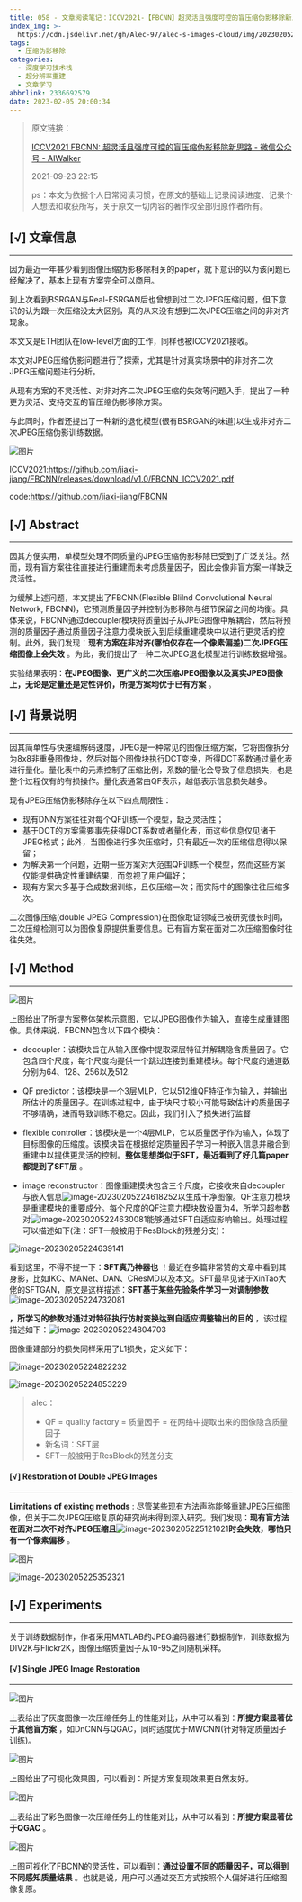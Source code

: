 ```yaml
---
title: 058 - 文章阅读笔记：ICCV2021-【FBCNN】超灵活且强度可控的盲压缩伪影移除新思路 - 微信公众号 - AIWalker
index_img: >-
  https://cdn.jsdelivr.net/gh/Alec-97/alec-s-images-cloud/img/202302052256118.jpg
tags:
  - 压缩伪影移除
categories:
  - 深度学习技术栈
  - 超分辨率重建
  - 文章学习
abbrlink: 2336692579
date: 2023-02-05 20:00:34
---
```


> 原文链接：
>
> [ICCV2021 FBCNN: 超灵活且强度可控的盲压缩伪影移除新思路 - 微信公众号 - AIWalker](https://mp.weixin.qq.com/s?__biz=MzIyMjIxNDk3OA==&mid=2651686061&idx=1&sn=3b2ca0b46d95a1d393449b8db8161581&scene=21#wechat_redirect)
>
> 2021-09-23 22:15
>
> ps：本文为依据个人日常阅读习惯，在原文的基础上记录阅读进度、记录个人想法和收获所写，关于原文一切内容的著作权全部归原作者所有。



## [√] 文章信息

---

因为最近一年甚少看到图像压缩伪影移除相关的paper，就下意识的以为该问题已经解决了，基本上现有方案完全可以商用。

到上次看到BSRGAN与Real-ESRGAN后也曾想到过二次JPEG压缩问题，但下意识的认为跟一次压缩没太大区别，真的从来没有想到二次JPEG压缩之间的非对齐现象。



本文又是ETH团队在low-level方面的工作，同样也被ICCV2021接收。

本文对JPEG压缩伪影问题进行了探索，尤其是针对真实场景中的非对齐二次JPEG压缩问题进行分析。

从现有方案的不灵活性、对非对齐二次JPEG压缩的失效等问题入手，提出了一种更为灵活、支持交互的盲压缩伪影移除方案。

与此同时，作者还提出了一种新的退化模型(很有BSRGAN的味道)以生成非对齐二次JPEG压缩伪影训练数据。

![图片](https://cdn.jsdelivr.net/gh/Alec-97/alec-s-images-cloud/img/202302052257872.jpg)

ICCV2021:https://github.com/jiaxi-jiang/FBCNN/releases/download/v1.0/FBCNN_ICCV2021.pdf

code:https://github.com/jiaxi-jiang/FBCNN

## [√] Abstract

---

因其方便实用，单模型处理不同质量的JPEG压缩伪影移除已受到了广泛关注。然而，现有盲方案往往直接进行重建而未考虑质量因子，因此会像非盲方案一样缺乏灵活性。

为缓解上述问题，本文提出了FBCNN(Flexible Blilnd Convolutional Neural Network, FBCNN)，它预测质量因子并控制伪影移除与细节保留之间的均衡。具体来说，FBCNN通过decoupler模块将质量因子从JPEG图像中解耦合，然后将预测的质量因子通过质量因子注意力模块嵌入到后续重建模块中以进行更灵活的控制。此外，我们发现：**现有方案在非对齐(哪怕仅存在一个像素偏差)二次JPEG压缩图像上会失效** 。为此，我们提出了一种二次JPEG退化模型进行训练数据增强。

实验结果表明：**在JPEG图像、更广义的二次压缩JPEG图像以及真实JPEG图像上，无论是定量还是定性评价，所提方案均优于已有方案** 。



## [√] 背景说明

---

因其简单性与快速编解码速度，JPEG是一种常见的图像压缩方案，它将图像拆分为8x8非重叠图像块，然后对每个图像块执行DCT变换，所得DCT系数通过量化表进行量化。量化表中的元素控制了压缩比例，系数的量化会导致了信息损失，也是整个过程仅有的有损操作。量化表通常由QF表示，越低表示信息损失越多。

现有JPEG压缩伪影移除存在以下四点局限性：

- 现有DNN方案往往对每个QF训练一个模型，缺乏灵活性；
- 基于DCT的方案需要事先获得DCT系数或者量化表，而这些信息仅见诸于JPEG格式；此外，当图像进行多次压缩时，只有最近一次的压缩信息得以保留；
- 为解决第一个问题，近期一些方案对大范围QF训练一个模型，然而这些方案仅能提供确定性重建结果，而忽视了用户偏好；
- 现有方案大多基于合成数据训练，且仅压缩一次；而实际中的图像往往压缩多次。

二次图像压缩(double JPEG Compression)在图像取证领域已被研究很长时间，二次压缩检测可以为图像复原提供重要信息。已有盲方案在面对二次压缩图像时往往失效。





## [√] Method

---

![图片](https://cdn.jsdelivr.net/gh/Alec-97/alec-s-images-cloud/img/202302052257873.jpg)

上图给出了所提方案整体架构示意图，它以JPEG图像作为输入，直接生成重建图像。具体来说，FBCNN包含以下四个模块：

- decoupler：该模块旨在从输入图像中提取深层特征并解耦隐含质量因子。它包含四个尺度，每个尺度均提供一个跳过连接到重建模块。每个尺度的通道数分别为64、128、256以及512.

- QF predictor：该模块是一个3层MLP，它以512维QF特征作为输入，并输出所估计的质量因子。在训练过程中，由于块尺寸较小可能导致估计的质量因子不够精确，进而导致训练不稳定。因此，我们引入了损失进行监督

- flexible controller：该模块是一个4层MLP，它以质量因子作为输入，体现了目标图像的压缩度。该模块旨在根据给定质量因子学习一种嵌入信息并融合到重建中以提供更灵活的控制。**整体思想类似于SFT，最近看到了好几篇paper都提到了SFT层** 。

- image reconstructor：图像重建模块包含三个尺度，它接收来自decoupler与嵌入信息![image-20230205224618252](https://cdn.jsdelivr.net/gh/Alec-97/alec-s-images-cloud/img/202302052257874.png)以生成干净图像。QF注意力模块是重建模块的重要成分。每个尺度的QF注意力模块数设置为4，所学习超参数对![image-20230205224630081](https://cdn.jsdelivr.net/gh/Alec-97/alec-s-images-cloud/img/202302052257875.png)能够通过SFT自适应影响输出。处理过程可以描述如下(注：SFT一般被用于ResBlock的残差分支)：

![image-20230205224639141](https://cdn.jsdelivr.net/gh/Alec-97/alec-s-images-cloud/img/202302052257876.png)

看到这里，不得不提一下：**SFT真乃神器也** ！最近在多篇非常赞的文章中看到其身影，比如IKC、MANet、DAN、CResMD以及本文。SFT最早见诸于XinTao大佬的SFTGAN，原文是这样描述：**SFT基于某些先验条件学习一对调制参数**![image-20230205224732081](https://cdn.jsdelivr.net/gh/Alec-97/alec-s-images-cloud/img/202302052257877.png)

**，所学习的参数对通过对特征执行仿射变换达到自适应调整输出的目的** ，该过程描述如下：![image-20230205224804703](https://cdn.jsdelivr.net/gh/Alec-97/alec-s-images-cloud/img/202302052257878.png)

图像重建部分的损失同样采用了L1损失，定义如下：

![image-20230205224822232](https://cdn.jsdelivr.net/gh/Alec-97/alec-s-images-cloud/img/202302052257879.png)

![image-20230205224853229](https://cdn.jsdelivr.net/gh/Alec-97/alec-s-images-cloud/img/202302052257880.png)

> alec：
>
> - QF = quality factory = 质量因子 = 在网络中提取出来的图像隐含质量因子
> - 新名词：SFT层
> - SFT一般被用于ResBlock的残差分支



#### [√] Restoration of Double JPEG Images

---

**Limitations of existing methods** : 尽管某些现有方法声称能够重建JPEG压缩图像，但关于二次JPEG压缩复原的研究尚未得到深入研究。我们发现：**现有盲方法在面对二次不对齐JPEG压缩且**![image-20230205225121021](https://cdn.jsdelivr.net/gh/Alec-97/alec-s-images-cloud/img/202302052257881.png)**时会失效，哪怕只有一个像素偏移** 。

![图片](https://cdn.jsdelivr.net/gh/Alec-97/alec-s-images-cloud/img/202302052257882.jpg)

![image-20230205225352321](https://cdn.jsdelivr.net/gh/Alec-97/alec-s-images-cloud/img/202302052257883.png)



## [√] Experiments

---

关于训练数据制作，作者采用MATLAB的JPEG编码器进行数据制作，训练数据为DIV2K与Flickr2K，图像压缩质量因子从10-95之间随机采样。



#### [√] Single JPEG Image Restoration

---

![图片](https://cdn.jsdelivr.net/gh/Alec-97/alec-s-images-cloud/img/202302052257884.jpg)

上表给出了灰度图像一次压缩任务上的性能对比，从中可以看到：**所提方案显著优于其他盲方案** ，如DnCNN与QGAC，同时适度优于MWCNN(针对特定质量因子训练)。

![图片](https://cdn.jsdelivr.net/gh/Alec-97/alec-s-images-cloud/img/202302052257885.jpg)

上图给出了可视化效果图，可以看到：所提方案复现效果更自然友好。

![图片](https://cdn.jsdelivr.net/gh/Alec-97/alec-s-images-cloud/img/202302052257887.jpg)

上表给出了彩色图像一次压缩任务上的性能对比，从中可以看到：**所提方案显著优于QGAC** 。

![图片](https://cdn.jsdelivr.net/gh/Alec-97/alec-s-images-cloud/img/202302052257888.jpg)

上图可视化了FBCNN的灵活性，可以看到：**通过设置不同的质量因子，可以得到不同感知质量结果** 。也就是说，用户可以通过交互方式按照个人偏好进行压缩图像复原。